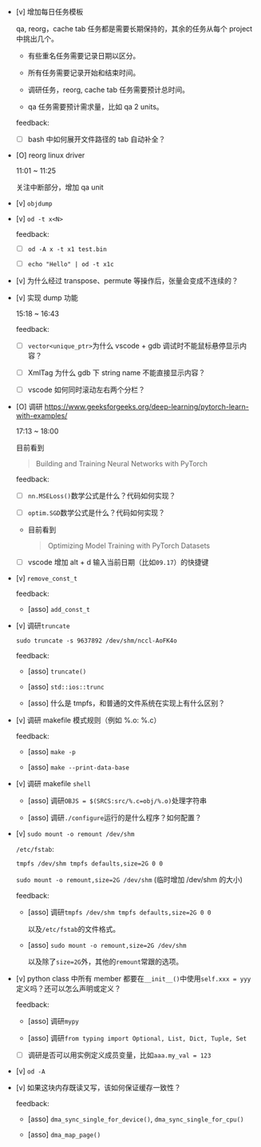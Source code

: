* [v] 增加每日任务模板

    qa, reorg，cache tab 任务都是需要长期保持的，其余的任务从每个 project 中挑出几个。

    * 有些重名任务需要记录日期以区分。
    
    * 所有任务需要记录开始和结束时间。
    
    * 调研任务，reorg, cache tab 任务需要预计总时间。
    
    * qa 任务需要预计需求量，比如 qa 2 units。

    feedback:

    * [ ] bash 中如何展开文件路径的 tab 自动补全？

* [O] reorg linux driver

    11:01 ~ 11:25

    关注中断部分，增加 qa unit

* [v] `objdump`

* [v] `od -t x<N>`

    feedback:

    * [ ] `od -A x -t x1 test.bin`

    * [ ] `echo "Hello" | od -t x1c`

* [v] 为什么经过 transpose、permute 等操作后，张量会变成不连续的？

* [v] 实现 dump 功能

    15:18 ~ 16:43

    feedback:

    * [ ] `vector<unique_ptr>`为什么 vscode + gdb 调试时不能鼠标悬停显示内容？ 

    * [ ] XmlTag 为什么 gdb 下 string name 不能直接显示内容？

    * [ ] vscode 如何同时滚动左右两个分栏？

* [O] 调研 <https://www.geeksforgeeks.org/deep-learning/pytorch-learn-with-examples/>

    17:13 ~ 18:00

    目前看到

    > Building and Training Neural Networks with PyTorch

    feedback:

    * [ ] `nn.MSELoss()`数学公式是什么？代码如何实现？

    * [ ] `optim.SGD`数学公式是什么？代码如何实现？

    * 目前看到

        > Optimizing Model Training with PyTorch Datasets

    * [ ] vscode 增加 alt + d 输入当前日期（比如`09.17`）的快捷键

* [v] `remove_const_t`

    feedback:

    * [asso] `add_const_t`

* [v] 调研`truncate`

    `sudo truncate -s 9637892 /dev/shm/nccl-AoFK4o`

    feedback:

    * [asso] `truncate()`

    * [asso] `std::ios::trunc`

    * [asso] 什么是 tmpfs，和普通的文件系统在实现上有什么区别？

* [v] 调研 makefile 模式规则（例如 %.o: %.c）

    feedback:

    * [asso] `make -p`

    * [asso] `make --print-data-base`

* [v] 调研 makefile `shell`

    * [asso] 调研`OBJS = $(SRCS:src/%.c=obj/%.o)`处理字符串

    * [asso] 调研`./configure`运行的是什么程序？如何配置？

* [v] `sudo mount -o remount /dev/shm`

    `/etc/fstab`:

    ```
    tmpfs /dev/shm tmpfs defaults,size=2G 0 0
    ```

    `sudo mount -o remount,size=2G /dev/shm` (临时增加 /dev/shm 的大小)

    feedback:

    * [asso] 调研`tmpfs /dev/shm tmpfs defaults,size=2G 0 0`

        以及`/etc/fstab`的文件格式。

    * [asso] `sudo mount -o remount,size=2G /dev/shm`

        以及除了`size=2G`外，其他的`remount`常跟的选项。

* [v] python class 中所有 member 都要在`__init__()`中使用`self.xxx = yyy`定义吗？还可以怎么声明或定义？

    feedback:

    * [asso] 调研`mypy`

    * [asso] 调研`from typing import Optional, List, Dict, Tuple, Set`

    * [ ] 调研是否可以用实例定义成员变量，比如`aaa.my_val = 123`

* [v] `od -A`

* [v] 如果这块内存既读又写，该如何保证缓存一致性？

    feedback:

    * [asso] `dma_sync_single_for_device()`, `dma_sync_single_for_cpu()`

    * [asso] `dma_map_page()`
